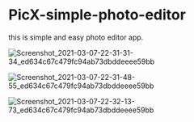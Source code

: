 # PicX-simple-photo-editor

this is simple and easy photo editor app.




![Screenshot_2021-03-07-22-31-31-34_ed634c67c479fc94ab73dbddeeee59bb](https://user-images.githubusercontent.com/61101968/110248026-3a4f5900-7f97-11eb-8248-dca0866e5bf4.png)





![Screenshot_2021-03-07-22-31-48-55_ed634c67c479fc94ab73dbddeeee59bb](https://user-images.githubusercontent.com/61101968/110248028-3de2e000-7f97-11eb-8ae1-b7468706fe02.png)







![Screenshot_2021-03-07-22-32-13-73_ed634c67c479fc94ab73dbddeeee59bb](https://user-images.githubusercontent.com/61101968/110248030-41766700-7f97-11eb-96e8-7c2969d55646.png)
